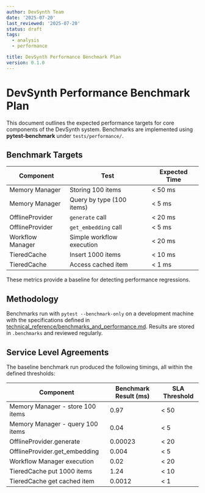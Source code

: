 ```yaml
---
author: DevSynth Team
date: '2025-07-20'
last_reviewed: '2025-07-20'
status: draft
tags:
  - analysis
  - performance

title: DevSynth Performance Benchmark Plan
version: 0.1.0
---
```


# DevSynth Performance Benchmark Plan

This document outlines the expected performance targets for core components of the DevSynth system. Benchmarks are implemented using **pytest-benchmark** under `tests/performance/`.

## Benchmark Targets

| Component | Test | Expected Time |
|-----------|------|---------------|
| Memory Manager | Storing 100 items | < 50 ms |
| Memory Manager | Query by type (100 items) | < 5 ms |
| OfflineProvider | `generate` call | < 20 ms |
| OfflineProvider | `get_embedding` call | < 5 ms |
| Workflow Manager | Simple workflow execution | < 20 ms |
| TieredCache | Insert 1000 items | < 10 ms |
| TieredCache | Access cached item | < 1 ms |

These metrics provide a baseline for detecting performance regressions.

## Methodology

Benchmarks run with `pytest --benchmark-only` on a development machine with the specifications defined in [technical_reference/benchmarks_and_performance.md](../technical_reference/benchmarks_and_performance.md). Results are stored in `.benchmarks` and reviewed regularly.

## Service Level Agreements

The baseline benchmark run produced the following timings, all within the defined thresholds:

| Component | Benchmark Result (ms) | SLA Threshold |
|-----------|----------------------|---------------|
| Memory Manager - store 100 items | 0.97 | < 50 |
| Memory Manager - query 100 items | 0.04 | < 5 |
| OfflineProvider.generate | 0.00023 | < 20 |
| OfflineProvider.get_embedding | 0.004 | < 5 |
| Workflow Manager execution | 0.02 | < 20 |
| TieredCache put 1000 items | 1.24 | < 10 |
| TieredCache get cached item | 0.0012 | < 1 |

